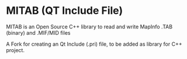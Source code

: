 MITAB (QT Include File)
=====

MITAB is an Open Source C++ library to read and write MapInfo .TAB (binary) and .MIF/MID files

A Fork for creating an Qt Include (.pri) file, to be added as library for C++ project.